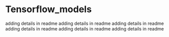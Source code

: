 # Tensorflow_models

adding details in readme
adding details in readme
adding details in readme
adding details in readme
adding details in readme
adding details in readme
